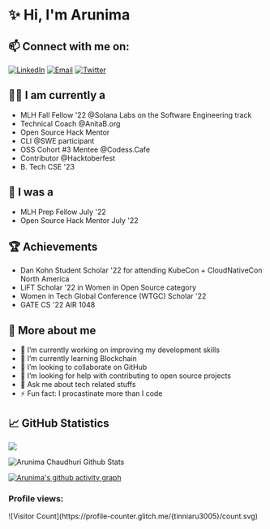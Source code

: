 # ✨ Hi, I'm Arunima

## 📫 Connect with me on:

<a href="https://www.linkedin.com/in/arunima-chaudhuri-95217b194/"><img title="LinkedIn" src="https://img.shields.io/badge/LinkedIn-0077B5?style=for-the-badge&logo=linkedin&logoColor=white"/></a>  <a href="mailto:arunimachaudhuri2020@gmail.com"><img title="Email" src="https://img.shields.io/badge/Gmail-D14836?style=for-the-badge&logo=gmail&logoColor=white"/></a>  <a href="https://twitter.com/arunimastwt"><img title="Twitter" src="https://img.shields.io/badge/Twitter-00ACEE?style=for-the-badge&logo=twitter&logoColor=white"/></a>

## 👩‍💻 I am currently a

- MLH Fall Fellow '22 @Solana Labs on the Software Engineering track
- Technical Coach @AnitaB.org
- Open Source Hack Mentor
- CLI @SWE participant
- OSS Cohort #3 Mentee @Codess.Cafe
- Contributor @Hacktoberfest
- B. Tech CSE '23

## 🤩 I was a
- MLH Prep Fellow July '22
- Open Source Hack Mentor July '22

## 🏆 Achievements

- Dan Kohn Student Scholar '22 for attending KubeCon + CloudNativeCon North America
- LiFT Scholar '22 in Women in Open Source category
- Women in Tech Global Conference (WTGC) Scholar '22
- GATE CS '22 AIR 1048

## 🥰 More about me

- 🔭 I’m currently working on improving my development skills
- 🌱 I’m currently learning Blockchain
- 👯 I’m looking to collaborate on GitHub
- 🤔 I’m looking for help with contributing to open source projects
- 💬 Ask me about tech related stuffs
- ⚡ Fun fact: I procastinate more than I code

## 📈 GitHub Statistics

<a href="https://github.com/tinniaru3005">
  <img align="center" src="https://github-readme-stats.vercel.app/api/top-langs/?username=tinniaru3005&theme=tokyonight&layout=compact&">
</a>

![Arunima Chaudhuri Github Stats](https://github-readme-stats.anuraghazra1.vercel.app/api?username=tinniaru3005&show_icons=true&include_all_commits=true&theme=radical)

[![Arunima's github activity graph](https://activity-graph.herokuapp.com/graph?username=tinniaru3005&theme=github)](https://github.com/ashutosh00710/github-readme-activity-graph)

<h3 align="left">Profile views:</h3>
![Visitor Count](https://profile-counter.glitch.me/{tinniaru3005}/count.svg) 

